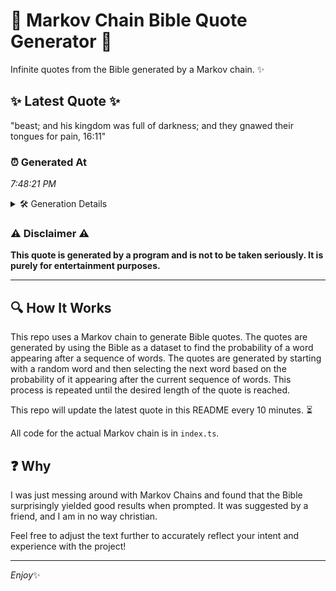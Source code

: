 # 📖 Markov Chain Bible Quote Generator 📖

Infinite quotes from the Bible generated by a Markov chain. ✨

## ✨ Latest Quote ✨
"beast; and his kingdom was full of darkness; and they gnawed their tongues for pain, 16:11"

### ⏰ Generated At
*7:48:21 PM*

<details>
    <summary>🛠️ Generation Details</summary>
    <p>
        <strong>🌱 Seed:</strong> beast;<br>
        <strong>🔄 Iterations:</strong> 15<br>
        <strong>📜 Context History:</strong><br>[ beast; ]: and<br>[ beast;, and ]: his<br>[ beast;, and, his ]: kingdom<br>[ beast;, and, his, kingdom ]: was<br>[ beast;, and, his, kingdom, was ]: full<br>[ beast;, and, his, kingdom, was, full ]: of<br>[ and, his, kingdom, was, full, of ]: darkness;<br>[ his, kingdom, was, full, of, darkness; ]: and<br>[ kingdom, was, full, of, darkness;, and ]: they<br>[ was, full, of, darkness;, and, they ]: gnawed<br>[ full, of, darkness;, and, they, gnawed ]: their<br>[ of, darkness;, and, they, gnawed, their ]: tongues<br>[ darkness;, and, they, gnawed, their, tongues ]: for<br>[ and, they, gnawed, their, tongues, for ]: pain,<br>[ they, gnawed, their, tongues, for, pain, ]: 16:11<br>
    </p>
</details>

### ⚠️ Disclaimer ⚠️
**This quote is generated by a program and is not to be taken seriously. It is purely for entertainment purposes.**

---

## 🔍 How It Works

This repo uses a Markov chain to generate Bible quotes. The quotes are generated by using the Bible as a dataset to find the probability of a word appearing after a sequence of words. The quotes are generated by starting with a random word and then selecting the next word based on the probability of it appearing after the current sequence of words. This process is repeated until the desired length of the quote is reached.

This repo will update the latest quote in this README every 10 minutes. ⏳

All code for the actual Markov chain is in `index.ts`.

## ❓ Why

I was just messing around with Markov Chains and found that the Bible surprisingly yielded good results when prompted. 
It was suggested by a friend, and I am in no way christian.

Feel free to adjust the text further to accurately reflect your intent and experience with the project!

---

*Enjoy*✨
